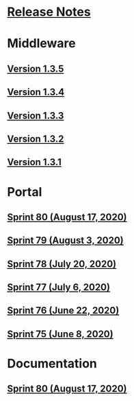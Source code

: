 # [Release Notes](README.md)
# Middleware
## [Version 1.3.5](middleware/middleware-1.3.5.md)
## [Version 1.3.4](middleware/middleware-1.3.4.md)
## [Version 1.3.3](middleware/middleware-1.3.3.md)
## [Version 1.3.2](middleware/middleware-1.3.2.md)
## [Version 1.3.1](middleware/middleware-1.3.1.md)
# Portal
## [Sprint 80 (August 17, 2020)](portal/portal-sprint-80.md)
## [Sprint 79 (August 3, 2020)](portal/portal-sprint-79.md)
## [Sprint 78 (July 20, 2020)](portal/portal-sprint-78.md)
## [Sprint 77 (July 6, 2020)](portal/portal-sprint-77.md)
## [Sprint 76 (June 22, 2020)](portal/portal-sprint-76.md)
## [Sprint 75 (June 8, 2020)](portal/portal-sprint-75.md)
# Documentation
## [Sprint 80 (August 17, 2020)](documentation/sprint-80.md)